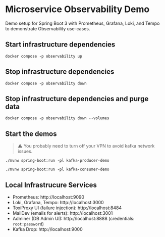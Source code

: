 # Microservice Observability Demo
Demo setup for Spring Boot 3 with Prometheus, Grafana, Loki, and Tempo to demonstrate Observability use-cases.

## Start infrastructure dependencies

```shell
docker compose -p observability up 
```

## Stop infrastructure dependencies

```shell
docker compose -p observability down
```

## Stop infrastructure dependencies and purge data

```shell
docker compose -p observability down --volumes 
```

## Start the demos
> :warning:
You probably need to turn off your VPN to avoid kafka network issues.

```shell
./mvnw spring-boot:run -pl kafka-producer-demo
```
```shell
./mvnw spring-boot:run -pl kafka-consumer-demo
```

## Local Infrastrucure Services

- Prometheus: http://localhost:9090
- Loki, Grafana, Tempo: http://localhost:3000
- ToxiProxy UI (failure injection): http://localhost:8484
- MailDev (emails for alerts): http://localhost:3001
- Adminer (DB Admin UI): http://localhost:8888 (credentials: `root:password`)
- Kafka Drop: http://localhost:9000
